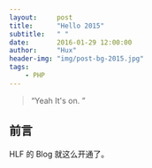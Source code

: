```yaml
---
layout:     post
title:      "Hello 2015"
subtitle:   " "
date:       2016-01-29 12:00:00
author:     "Hux"
header-img: "img/post-bg-2015.jpg"
tags:
    - PHP
---
```


> “Yeah It's on. ”


## 前言

HLF 的 Blog 就这么开通了。






